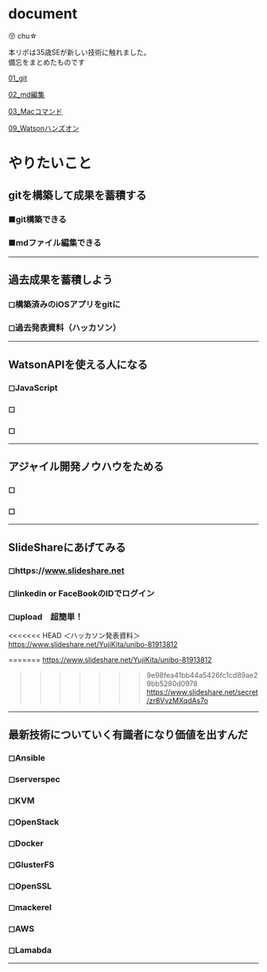 # document
:kissing_closed_eyes: chu☆

本リポは35歳SEが新しい技術に触れました。  
備忘をまとめたものです

[01_git](./01_git.md)  

[02_md編集](./02_md編集.md)

[03_Macコマンド](./03_Macノウハウ.md)

[09_Watsonハンズオン](./09_Watsonハンズオン.md)

# やりたいこと
## gitを構築して成果を蓄積する
### ■git構築できる
### ■mdファイル編集できる
---
## 過去成果を蓄積しよう
### ◻︎構築済みのiOSアプリをgitに
### ◻︎過去発表資料（ハッカソン）
---
## WatsonAPIを使える人になる
### ◻︎JavaScript
### ◻︎
### ◻︎
---
## アジャイル開発ノウハウをためる
### ◻︎
### ◻︎
---
## SlideShareにあげてみる
### ◻︎https://www.slideshare.net
### ◻︎linkedin or FaceBookのIDでログイン
### ◻︎upload　超簡単！

<<<<<<< HEAD
＜ハッカソン発表資料＞
https://www.slideshare.net/YujiKita/unibo-81913812

=======
https://www.slideshare.net/YujiKita/unibo-81913812
>>>>>>> 9e98fea41bb44a5426fc1cd89ae29bb5280d0978
https://www.slideshare.net/secret/zr8VvzMXqdAs7o

---
## 最新技術についていく有識者になり価値を出すんだ
### ◻︎Ansible
### ◻︎serverspec
### ◻︎KVM
### ◻︎OpenStack
### ◻︎Docker
### ◻︎GlusterFS
### ◻︎OpenSSL
### ◻︎mackerel
### ◻︎AWS
### ◻︎Lamabda
---
